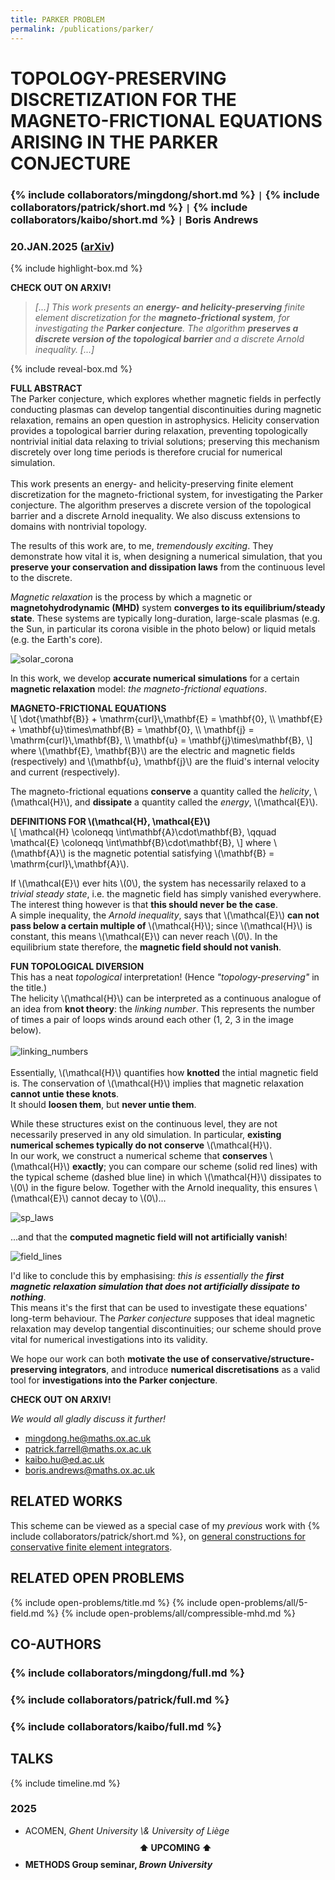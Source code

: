 ```yaml
---
title: PARKER PROBLEM
permalink: /publications/parker/
---
```


# TOPOLOGY-PRESERVING DISCRETIZATION FOR THE MAGNETO-FRICTIONAL EQUATIONS ARISING IN THE PARKER CONJECTURE

### {% include collaborators/mingdong/short.md %} <code>&#124;</code> {% include collaborators/patrick/short.md %} <code>&#124;</code> {% include collaborators/kaibo/short.md %} <code>&#124;</code> Boris Andrews

### 20.JAN.2025 ([arXiv](https://doi.org/10.48550/arXiv.2501.11654))

{% include highlight-box.md %}
<div class="highlight-box" onclick="window.location.href='https://doi.org/10.48550/arXiv.2501.11654';"><b>
    CHECK OUT ON ARXIV!
</b></div>

> *[...] This work presents an **energy- and helicity-preserving** finite element discretization for the **magneto-frictional system**, for investigating the **Parker conjecture**. The algorithm **preserves a discrete version of the topological barrier** and a discrete Arnold inequality. [...]*

{% include reveal-box.md %}
<div class="reveal-box" onclick="var details = this.querySelector('.details'); details.style.display = (details.style.display === 'block') ? 'none' : 'block';">
    <b>FULL ABSTRACT</b>
    <div class="details">
        The Parker conjecture, which explores whether magnetic fields in perfectly conducting plasmas can develop tangential discontinuities during magnetic relaxation, remains an open question in astrophysics.
        Helicity conservation provides a topological barrier during relaxation, preventing topologically nontrivial initial data relaxing to trivial solutions;
        preserving this mechanism discretely over long time periods is therefore crucial for numerical simulation. <br><br>
        This work presents an energy- and helicity-preserving finite element discretization for the magneto-frictional system, for investigating the Parker conjecture.
        The algorithm preserves a discrete version of the topological barrier and a discrete Arnold inequality.
        We also discuss extensions to domains with nontrivial topology.
    </div>
</div>

The results of this work are, to me, *tremendously exciting*.
They demonstrate how vital it is, when designing a numerical simulation, that you **preserve your conservation and dissipation laws** from the continuous level to the discrete.

*Magnetic relaxation* is the process by which a magnetic or **magnetohydrodynamic (MHD)** system **converges to its equilibrium/steady state**.
These systems are typically long-duration, large-scale plasmas (e.g. the Sun, in particular its corona visible in the photo below) or liquid metals (e.g. the Earth's core).

![solar_corona](assets/img/corona.jpg)

In this work, we develop **accurate numerical simulations** for a certain **magnetic relaxation** model: *the magneto-frictional equations*.

<div class="reveal-box" onclick="var details = this.querySelector('.details'); details.style.display = (details.style.display === 'block') ? 'none' : 'block';">
    <b>MAGNETO-FRICTIONAL EQUATIONS</b>
    <div class="details">
        \[
            \dot{\mathbf{B}} + \mathrm{curl}\,\mathbf{E} = \mathbf{0},  \\
            \mathbf{E} + \mathbf{u}\times\mathbf{B} = \mathbf{0},  \\
            \mathbf{j} = \mathrm{curl}\,\mathbf{B},  \\
            \mathbf{u} = \mathbf{j}\times\mathbf{B},
        \]
        where \(\mathbf{E}, \mathbf{B}\) are the electric and magnetic fields (respectively) and \(\mathbf{u}, \mathbf{j}\) are the fluid's internal velocity and current (respectively).
    </div>
</div>

The magneto-frictional equations **conserve** a quantity called the *helicity*, \\(\mathcal{H}\\), and **dissipate** a quantity called the *energy*, \\(\mathcal{E}\\).

<div class="reveal-box" onclick="var details = this.querySelector('.details'); details.style.display = (details.style.display === 'block') ? 'none' : 'block';">
    <b>DEFINITIONS FOR \(\mathcal{H}, \mathcal{E}\)</b>
    <div class="details">
        \[
            \mathcal{H} \coloneqq \int\mathbf{A}\cdot\mathbf{B},  \qquad
            \mathcal{E} \coloneqq \int\mathbf{B}\cdot\mathbf{B},
        \]
        where \(\mathbf{A}\) is the magnetic potential satisfying \(\mathbf{B} = \mathrm{curl}\,\mathbf{A}\).
    </div>
</div>

If \\(\mathcal{E}\\) ever hits \\(0\\), the system has necessarily relaxed to a *trivial steady state*, i.e. the magnetic field has simply vanished everywhere.
The interest thing however is that **this should never be the case**. <br>
A simple inequality, the *Arnold inequality*, says that \\(\mathcal{E}\\) **can not pass below a certain multiple of** \\(\mathcal{H}\\);
since \\(\mathcal{H}\\) is constant, this means \\(\mathcal{E}\\) can never reach \\(0\\).
In the equilibrium state therefore, the **magnetic field should not vanish**.

<div class="reveal-box" onclick="var details = this.querySelector('.details'); details.style.display = (details.style.display === 'block') ? 'none' : 'block';">
    <b>FUN TOPOLOGICAL DIVERSION</b>
    <div class="details">
        This has a neat <em>topological</em> interpretation!
        (Hence <em>"topology-preserving"</em> in the title.) <br>
        The helicity \(\mathcal{H}\) can be interpreted as a continuous analogue of an idea from <b>knot theory</b>: the <em>linking number</em>.
        This represents the number of times a pair of loops winds around each other (1, 2, 3 in the image below). <br><br>
        <img src="assets/img/linking.jpeg" alt="linking_numbers"><br><br>
        Essentially, \(\mathcal{H}\) quantifies how <b>knotted</b> the intial magnetic field is.
        The conservation of \(\mathcal{H}\) implies that magnetic relaxation <b>cannot untie these knots</b>. <br>
        It should <b>loosen them</b>, but <b>never untie them</b>.
    </div>
</div>

While these structures exist on the continuous level, they are not necessarily preserved in any old simulation.
In particular, **existing numerical schemes typically do not conserve** \\(\mathcal{H}\\). <br>
In our work, we construct a numerical scheme that **conserves** \\(\mathcal{H}\\) **exactly**;
you can compare our scheme (solid red lines) with the typical scheme (dashed blue line) in which \\(\mathcal{H}\\) dissipates to \\(0\\) in the figure below.
Together with the Arnold inequality, this ensures \\(\mathcal{E}\\) cannot decay to \\(0\\)...

![sp_laws](assets/img/sp_laws.jpeg)

...and that the **computed magnetic field will not artificially vanish**!

![field_lines](assets/img/field_lines.jpeg)

I'd like to conclude this by emphasising:
*this is essentially the **first magnetic relaxation simulation that does not artificially dissipate to nothing***. <br>
This means it's the first that can be used to investigate these equations' long-term behaviour.
The *Parker conjecture* supposes that ideal magnetic relaxation may develop tangential discontinuities;
our scheme should prove vital for numerical investigations into its validity.

We hope our work can both **motivate the use of conservative/structure-preserving integrators**, and introduce **numerical discretisations** as a valid tool for **investigations into the Parker conjecture**.

<div class="highlight-box" onclick="window.location.href='https://arxiv.org/abs/2501.11654';"><b>
    CHECK OUT ON ARXIV!
</b></div>

*We would all gladly discuss it further!*
- <a href="mailto:mingdong.he@maths.ox.ac.uk">mingdong.he@maths.ox.ac.uk</a>
- <a href="mailto:patrick.farrell@maths.ox.ac.uk">patrick.farrell@maths.ox.ac.uk</a>
- <a href="mailto:kaibo.hu@ed.ac.uk">kaibo.hu@ed.ac.uk</a>
- <a href="mailto:boris.andrews@maths.ox.ac.uk">boris.andrews@maths.ox.ac.uk</a>

## RELATED WORKS

This scheme can be viewed as a special case of my *previous* work with {% include collaborators/patrick/short.md %}, on [general constructions for conservative finite element integrators](/publications/sp-integrators/).

## RELATED OPEN PROBLEMS

{% include open-problems/title.md %}
{% include open-problems/all/5-field.md %}
{% include open-problems/all/compressible-mhd.md %}

## CO-AUTHORS

### {% include collaborators/mingdong/full.md %}

### {% include collaborators/patrick/full.md %}

### {% include collaborators/kaibo/full.md %}

## TALKS

{% include timeline.md %}

<div class="timeline">
  <div class="outer">
    <div class="card">
      <div class="info">
        <h3 class="title">2025</h3>
        <p><ul>
          <li>ACOMEN, <em>Ghent University \& University of Liège</em></li>
          <div style="text-align: center; padding: 10px 0;"><strong>⬆️ UPCOMING ⬆️</strong></div>
          <li><strong>METHODS Group seminar, <em>Brown University</em></strong></li>
        </ul></p>
      </div>
    </div>
  </div>
</div>
